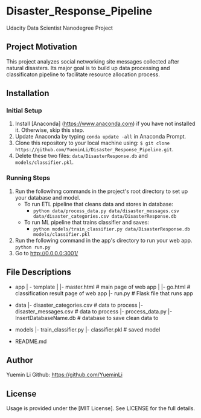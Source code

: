 # Disaster_Response_Pipeline
Udacity Data Scientist Nanodegree Project
## Project Motivation
This project analyzes social networking site messages collected after natural disasters. Its major goal is to build up data processing and classificaton pipeline to facilitate resource allocation process. 

## Installation
### Initial Setup
1. Install [Anaconda] (https://www.anaconda.com) if you have not installed it. Otherwise, skip this step.
2. Update Anaconda by typing `conda update -all` in Anaconda Prompt.
3. Clone this repository to your local machine using: 
   `$ git clone https://github.com/YueminLi/Disaster_Response_Pipeline.git`.
4. Delete these two files: `data/DisasterResponse.db` and `models/classifier.pkl`.
### Running Steps
1. Run the followihng commands in the project's root directory to set up your database and model.
   - To run ETL pipeline that cleans data and stores in database:
      - `python data/process_data.py data/disaster_messages.csv data/disaster_categories.csv data/DisasterResponse.db`
   - To run ML pipeline that trains classifier and saves:
      - `python models/train_classifier.py data/DisasterResponse.db models/classifier.pkl`
2. Run the following command in the app's directory to run your web app.
    `python run.py`
3. Go to http://0.0.0.0:3001/

## File Descriptions
- app
| - template
| |- master.html  # main page of web app
| |- go.html  # classification result page of web app
|- run.py  # Flask file that runs app

- data
|- disaster_categories.csv  # data to process 
|- disaster_messages.csv  # data to process
|- process_data.py
|- InsertDatabaseName.db   # database to save clean data to

- models
|- train_classifier.py
|- classifier.pkl  # saved model 

- README.md

## Author
Yuemin Li Github: https://github.com/YueminLi

## License
Usage is provided under the [MIT License]. See LICENSE for the full details.
